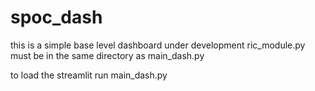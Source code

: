 # spoc_dash

this is a simple base level dashboard under development ric_module.py must be in the same directory as main_dash.py

to load the streamlit run main_dash.py
